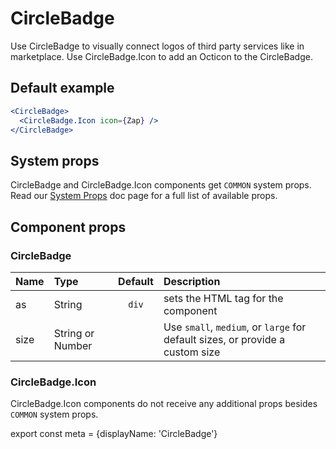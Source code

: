 # CircleBadge

Use CircleBadge to visually connect logos of third party services like in marketplace. Use CircleBadge.Icon to add an Octicon to the CircleBadge.

## Default example

```.jsx
<CircleBadge>
  <CircleBadge.Icon icon={Zap} />
</CircleBadge>
```

## System props

CircleBadge and CircleBadge.Icon components get `COMMON` system props. Read our [System Props](/components/docs/system-props) doc page for a full list of available props.

## Component props

### CircleBadge
| Name | Type | Default | Description |
| :- | :- | :-: | :- |
| as | String | `div` | sets the HTML tag for the component |
| size | String or Number | | Use `small`, `medium`, or `large` for default sizes, or provide a custom size |

### CircleBadge.Icon
CircleBadge.Icon components do not receive any additional props besides `COMMON` system props.


export const meta = {displayName: 'CircleBadge'}
